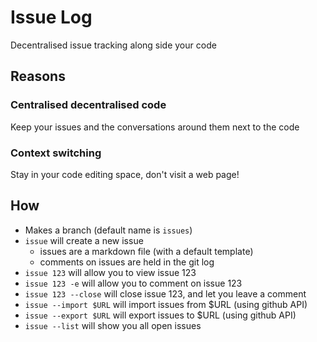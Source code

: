 # Issue Log
Decentralised issue tracking along side your code

## Reasons

### Centralised decentralised code
Keep your issues and the conversations around them next to the code

### Context switching
Stay in your code editing space, don't visit a web page!
## How

 * Makes a branch (default name is `issues`)
 * `issue` will create a new issue
    * issues are a markdown file (with a default template)
    * comments on issues are held in the git log
 * `issue 123` will allow you to view issue 123
 * `issue 123 -e` will allow you to comment on issue 123
 * `issue 123 --close` will close issue 123, and let you leave a comment
 * `issue --import $URL` will import issues from $URL (using github API)
 * `issue --export $URL` will export issues to $URL (using github API)
 * `issue --list` will show you all open issues
